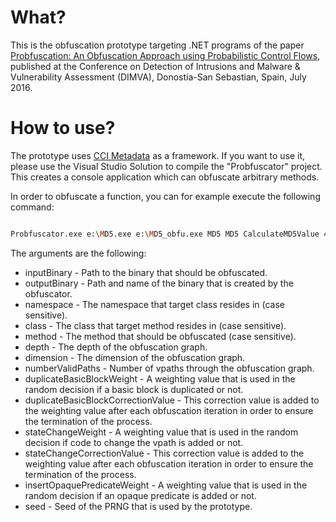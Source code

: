 # What?

This is the obfuscation prototype targeting .NET programs of the paper [Prob­fu­s­ca­ti­on: An Ob­fu­s­ca­ti­on Ap­proach using Pro­ba­bi­lis­tic Con­trol Flows](https://www.syssec.rub.de/research/publications/probfuscation/), published at the Conference on Detection of Intrusions and Malware & Vulnerability Assessment (DIMVA), Donostia-San Sebastian, Spain, July 2016.


# How to use?

The prototype uses [CCI Metadata](https://ccimetadata.codeplex.com/) as a framework. If you want to use it, please use the Visual Studio Solution to compile the "Probfuscator" project. This creates a console application which can obfuscate arbitrary methods.

In order to obfuscate a function, you can for example execute the following command:

```bash

Probfuscator.exe e:\MD5.exe e:\MD5_obfu.exe MD5 MD5 CalculateMD5Value 4 4 3 10 10 10 10 10 2

```

The arguments are the following:

* inputBinary - Path to the binary that should be obfuscated.
* outputBinary - Path and name of the binary that is created by the obfuscator.
* namespace - The namespace that target class resides in (case sensitive).
* class - The class that target method resides in (case sensitive).
* method - The method that should be obfuscated (case sensitive).
* depth - The depth of the obfuscation graph.
* dimension - The dimension of the obfuscation graph.
* numberValidPaths - Number of vpaths through the obfuscation graph.
* duplicateBasicBlockWeight - A weighting value that is used in the random decision if a basic block is duplicated or not.
* duplicateBasicBlockCorrectionValue - This correction value is added to the weighting value after each obfuscation iteration in order to ensure the termination of the process.
* stateChangeWeight - A weighting value that is used in the random decision if code to change the vpath is added or not.
* stateChangeCorrectionValue - This correction value is added to the weighting value after each obfuscation iteration in order to ensure the termination of the process.
* insertOpaquePredicateWeight - A weighting value that is used in the random decision if an opaque predicate is added or not.
* seed - Seed of the PRNG that is used by the prototype.